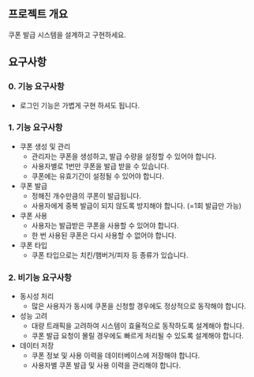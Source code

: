 ## 프로젝트 개요

쿠폰 발급 시스템을 설계하고 구현하세요.

## 요구사항

### 0. 기능 요구사항

- 로그인 기능은 가볍게 구현 하셔도 됩니다.

### 1. 기능 요구사항

- 쿠폰 생성 및 관리
    - 관리자는 쿠폰을 생성하고, 발급 수량을 설정할 수 있어야 합니다.
    - 사용자별로 1번만 쿠폰을 발급 받을 수 있습니다.
    - 쿠폰에는 유효기간이 설정될 수 있어야 합니다.
- 쿠폰 발급
    - 정해진 개수만큼의 쿠폰이 발급됩니다.
    - 사용자에게 중복 발급이 되지 않도록 방지해야 합니다. (=1회 발급만 가능)
- 쿠폰 사용
    - 사용자는 발급받은 쿠폰을 사용할 수 있어야 합니다.
    - 한 번 사용된 쿠폰은 다시 사용할 수 없어야 합니다.
- 쿠폰 타입
    - 쿠폰 타입으로는 치킨/햄버거/피자 등 종류가 있습니다.

### 2. 비기능 요구사항

- 동시성 처리
    - 많은 사용자가 동시에 쿠폰을 신청할 경우에도 정상적으로 동작해야 합니다.
- 성능 고려
    - 대량 트래픽을 고려하여 시스템이 효율적으로 동작하도록 설계해야 합니다.
    - 쿠폰 발급 요청이 몰릴 경우에도 빠르게 처리될 수 있도록 설계해야 합니다.
- 데이터 저장
    - 쿠폰 정보 및 사용 이력을 데이터베이스에 저장해야 합니다.
    - 사용자별 쿠폰 발급 및 사용 이력을 관리해야 합니다.
